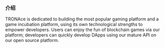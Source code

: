 ### 介绍

TRONAce is dedicated to building the most popular gaming platform and a game incubation platform, using its own technological strengths to empower developers. Users can enjoy the fun of blockchain games via our platform; developers can quickly develop DApps using our mature API on our open source platform.

